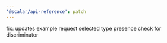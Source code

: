 ```yaml
---
'@scalar/api-reference': patch
---
```


fix: updates example request selected type presence check for discriminator
